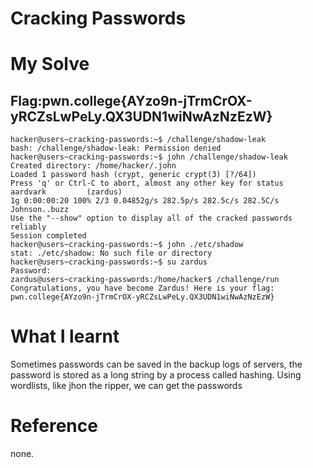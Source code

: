 # Cracking Passwords

# My Solve 
## Flag:pwn.college{AYzo9n-jTrmCrOX-yRCZsLwPeLy.QX3UDN1wiNwAzNzEzW}

```
hacker@users~cracking-passwords:~$ /challenge/shadow-leak
bash: /challenge/shadow-leak: Permission denied
hacker@users~cracking-passwords:~$ john /challenge/shadow-leak
Created directory: /home/hacker/.john
Loaded 1 password hash (crypt, generic crypt(3) [?/64])
Press 'q' or Ctrl-C to abort, almost any other key for status
aardvark         (zardus)
1g 0:00:00:20 100% 2/3 0.04852g/s 282.5p/s 282.5c/s 282.5C/s Johnson..buzz
Use the "--show" option to display all of the cracked passwords reliably
Session completed
hacker@users~cracking-passwords:~$ john ./etc/shadow
stat: ./etc/shadow: No such file or directory
hacker@users~cracking-passwords:~$ su zardus
Password: 
zardus@users~cracking-passwords:/home/hacker$ /challenge/run
Congratulations, you have become Zardus! Here is your flag:
pwn.college{AYzo9n-jTrmCrOX-yRCZsLwPeLy.QX3UDN1wiNwAzNzEzW}
```

# What I learnt 

Sometimes passwords can be saved in the backup logs of servers, the password is stored as a long string by a process called hashing.
Using wordlists, like jhon the ripper, we can get the passwords 

# Reference 
none.
